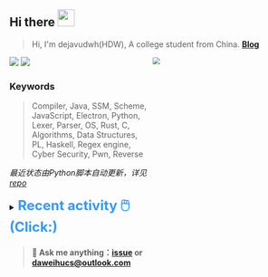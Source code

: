 ## Hi there <img src="https://raw.githubusercontent.com/MartinHeinz/MartinHeinz/master/wave.gif" width="30px">

> Hi, I'm dejavudwh(HDW), A college student from China. **[Blog](https://www.cnblogs.com/secoding)** 

![](https://komarev.com/ghpvc/?username=dejavudwh)
<img src="https://img.shields.io/badge/BLOG-dejavudwh-blue"><a href="https://www.cnblogs.com/secoding/"></a></img>
<img align="right" width="50%" src="https://github-readme-stats.vercel.app/api?username=dejavudwh&show_icons=true&theme=onedark&count_private=true" style="zoom: 80%;" /> 

### Keywords 

> Compiler, Java, SSM, Scheme, JavaScript, Electron, Python, Lexer, Parser, OS, Rust, C, Algorithms, Data Structures, PL, Haskell, Regex engine, Cyber Security, Pwn, Reverse

*最近状态由Python脚本自动更新，详见<a href="https://github.com/dejavudwh/dejavudwh"> repo</a>*

<details>

  <summary><font size="5.5" color="#3399FF"><b>Recent activity 🖱️(Click:)</b></font></summary>

  - <details open>

    <summary><font size="3.5" color="#3399FF"><b>Recent Post 🖱️</b></font></summary>
    <br>
    <table>
    <tr>
    <td>
    <!-- ZHIHUPOSTS:START --> 

    <!-- ZHIHUPOSTS:END -->
    </td>
    <td>
    <!-- GITHUB:START -->

    - [dejavudwh opened an issue in dejavudwh/about-rt-thread](https://github.com/dejavudwh/about-rt-thread/issues/41) - 2023-06-07T14:18:23Z
    - [dejavudwh opened an issue in dejavudwh/about-rt-thread](https://github.com/dejavudwh/about-rt-thread/issues/40) - 2023-06-07T13:16:56Z
    - [dejavudwh commented on issue dejavudwh/about-rt-thread#38](https://github.com/dejavudwh/about-rt-thread/issues/38) - 2023-06-07T13:09:03Z
    - [dejavudwh commented on issue dejavudwh/about-rt-thread#38](https://github.com/dejavudwh/about-rt-thread/issues/38) - 2023-06-07T13:03:16Z
    - [dejavudwh commented on issue dejavudwh/about-rt-thread#38](https://github.com/dejavudwh/about-rt-thread/issues/38) - 2023-06-07T12:56:47Z
    <!-- GITHUB:END -->
    </td>
    </tr>
    </table>
  </details>

</details>

> #### 💬 Ask me anything：[issue](https://github.com/dejavudwh/dejavudwh/issues) or [daweihucs@outlook.com](mailto:daweihucs@outlook.com)